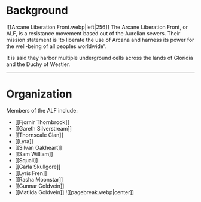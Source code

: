 # Background
![[Arcane Liberation Front.webp|left|256]]
The Arcane Liberation Front, or ALF, is a resistance movement based out of the Aurelian sewers. Their mission statement is 'to liberate the use of Arcana and harness its power for the well-being of all peoples worldwide'.

It is said they harbor multiple underground cells across the lands of Gloridia and the Duchy of Westler.

----------------
# Organization
Members of the ALF include:
- [[Fjornir Thornbrook]]
- [[Gareth Silverstream]]
- [[Thornscale Clan]]
- [[Lyra]]
- [[Silvan Oakheart]]
- [[Sam William]]
- [[Squall]]
- [[Garla Skullgore]]
- [[Lyris Fren]]
- [[Rasha Moonstar]]
- [[Gunnar Goldvein]]
- [[Matilda Goldvein]]
![[pagebreak.webp|center]]
